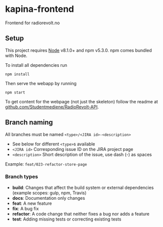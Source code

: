 # kapina-frontend
Frontend for radiorevolt.no

## Setup

This project requires [Node](https://nodejs.org/en/download/ "Node download") v8.1.0+ and npm v5.3.0. npm comes bundled with Node.

To install all dependencies run
```
npm install
```

Then serve the webapp by running
```
npm start
```

To get content for the webpage (not just the skeleton) follow the readme at [github.com/Studentmediene/RadioRevolt-API](https://github.com/Studentmediene/RadioRevolt-API).

## Branch naming
All branches must be named `<type>/<JIRA id>-<description>`
* See below for different `<type>`s available
* `<JIRA id>` Corresponding issue ID on the JIRA project page
* `<description>` Short description of the issue, use dash (-) as spaces

Example: `feat/023-refactor-store-page`

### Branch types
* **build**: Changes that affect the build system or external dependencies (example scopes: gulp, npm, Travis)
* **docs**: Documentation only changes
* **feat**: A new feature
* **fix**: A bug fix
* **refactor**: A code change that neither fixes a bug nor adds a feature
* **test**: Adding missing tests or correcting existing tests
